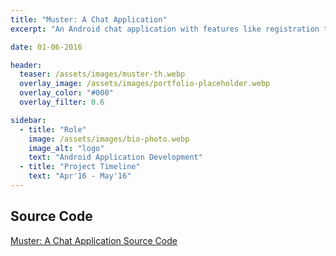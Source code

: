 ```yaml
---
title: "Muster: A Chat Application"
excerpt: "An Android chat application with features like registration through 2-step verification, friends and contacts list, group chat, broadcast and one to one chat."

date: 01-06-2016

header:
  teaser: /assets/images/muster-th.webp
  overlay_image: /assets/images/portfolio-placeholder.webp
  overlay_color: "#000"
  overlay_filter: 0.6

sidebar:
  - title: "Role"
    image: /assets/images/bio-photo.webp
    image_alt: "logo"
    text: "Android Application Development"
  - title: "Project Timeline"
    text: "Apr'16 - May'16"
---
```


## Source Code
[Muster: A Chat Application Source Code](https://github.com/deepak15013/PcsmaAssignment4 "Source Code Github")